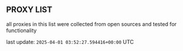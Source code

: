 ## PROXY LIST

all proxies in this list were collected from open sources and tested for functionality

last update: `2025-04-01 03:52:27.594416+00:00` UTC